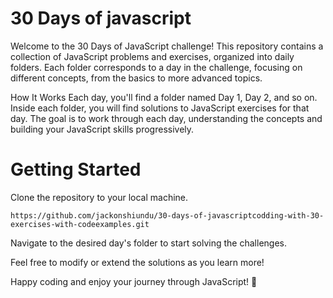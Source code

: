 # 30 Days of javascript
Welcome to the 30 Days of JavaScript challenge! This repository contains a collection of JavaScript problems and exercises, organized into daily folders. Each folder corresponds to a day in the challenge, focusing on different concepts, from the basics to more advanced topics.

How It Works
Each day, you'll find a folder named Day 1, Day 2, and so on.
Inside each folder, you will find solutions to JavaScript exercises for that day.
The goal is to work through each day, understanding the concepts and building your JavaScript skills progressively.

# Getting Started
Clone the repository to your local machine.
```
https://github.com/jackonshiundu/30-days-of-javascriptcodding-with-30-exercises-with-codeexamples.git
```
Navigate to the desired day's folder to start solving the challenges.

Feel free to modify or extend the solutions as you learn more!

Happy coding and enjoy your journey through JavaScript! 🎉

